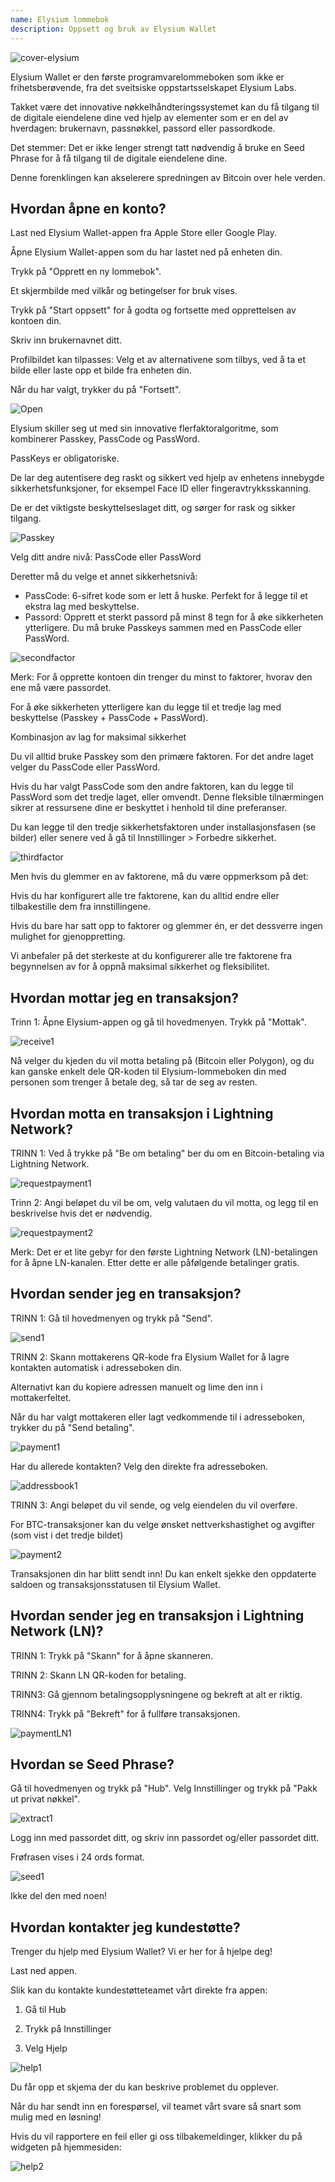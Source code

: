 ```yaml
---
name: Elysium lommebok
description: Oppsett og bruk av Elysium Wallet
---
```

![cover-elysium](assets/cover.webp)

Elysium Wallet er den første programvarelommeboken som ikke er frihetsberøvende, fra det sveitsiske oppstartsselskapet Elysium Labs.

Takket være det innovative nøkkelhåndteringssystemet kan du få tilgang til de digitale eiendelene dine ved hjelp av elementer som er en del av hverdagen: brukernavn, passnøkkel, passord eller passordkode.

Det stemmer: Det er ikke lenger strengt tatt nødvendig å bruke en Seed Phrase for å få tilgang til de digitale eiendelene dine.

Denne forenklingen kan akselerere spredningen av Bitcoin over hele verden.

## Hvordan åpne en konto?

Last ned Elysium Wallet-appen fra Apple Store eller Google Play.

Åpne Elysium Wallet-appen som du har lastet ned på enheten din.

Trykk på "Opprett en ny lommebok".

Et skjermbilde med vilkår og betingelser for bruk vises.

Trykk på "Start oppsett" for å godta og fortsette med opprettelsen av kontoen din.

Skriv inn brukernavnet ditt.

Profilbildet kan tilpasses: Velg et av alternativene som tilbys, ved å ta et bilde eller laste opp et bilde fra enheten din.

Når du har valgt, trykker du på "Fortsett".

![Open](assets/open.webp)

Elysium skiller seg ut med sin innovative flerfaktoralgoritme, som kombinerer Passkey, PassCode og PassWord.

PassKeys er obligatoriske.

De lar deg autentisere deg raskt og sikkert ved hjelp av enhetens innebygde sikkerhetsfunksjoner, for eksempel Face ID eller fingeravtrykksskanning.

De er det viktigste beskyttelseslaget ditt, og sørger for rask og sikker tilgang.

![Passkey](assets/passkey.webp)

Velg ditt andre nivå: PassCode eller PassWord

Deretter må du velge et annet sikkerhetsnivå:

- PassCode: 6-sifret kode som er lett å huske. Perfekt for å legge til et ekstra lag med beskyttelse.
- Passord: Opprett et sterkt passord på minst 8 tegn for å øke sikkerheten ytterligere.
Du må bruke Passkeys sammen med en PassCode eller PassWord.

![secondfactor](assets/secondfactor.webp)

Merk: For å opprette kontoen din trenger du minst to faktorer, hvorav den ene må være passordet.

For å øke sikkerheten ytterligere kan du legge til et tredje lag med beskyttelse (Passkey + PassCode + PassWord).

Kombinasjon av lag for maksimal sikkerhet

Du vil alltid bruke Passkey som den primære faktoren. For det andre laget velger du PassCode eller PassWord.

Hvis du har valgt PassCode som den andre faktoren, kan du legge til PassWord som det tredje laget, eller omvendt. Denne fleksible tilnærmingen sikrer at ressursene dine er beskyttet i henhold til dine preferanser.

Du kan legge til den tredje sikkerhetsfaktoren under installasjonsfasen (se bilder) eller senere ved å gå til Innstillinger > Forbedre sikkerhet.

![thirdfactor](assets/thirdfactor.webp)

Men hvis du glemmer en av faktorene, må du være oppmerksom på det:

Hvis du har konfigurert alle tre faktorene, kan du alltid endre eller tilbakestille dem fra innstillingene.

Hvis du bare har satt opp to faktorer og glemmer én, er det dessverre ingen mulighet for gjenoppretting.

Vi anbefaler på det sterkeste at du konfigurerer alle tre faktorene fra begynnelsen av for å oppnå maksimal sikkerhet og fleksibilitet.

## Hvordan mottar jeg en transaksjon?

Trinn 1: Åpne Elysium-appen og gå til hovedmenyen. Trykk på "Mottak".

![receive1](assets/receive1.webp)

Nå velger du kjeden du vil motta betaling på (Bitcoin eller Polygon), og du kan ganske enkelt dele QR-koden til Elysium-lommeboken din med personen som trenger å betale deg, så tar de seg av resten.

## Hvordan motta en transaksjon i Lightning Network?

TRINN 1: Ved å trykke på "Be om betaling" ber du om en Bitcoin-betaling via Lightning Network.

![requestpayment1](assets/requestpayment1.webp)

Trinn 2: Angi beløpet du vil be om, velg valutaen du vil motta, og legg til en beskrivelse hvis det er nødvendig.

![requestpayment2](assets/requestpayment2.webp)

Merk: Det er et lite gebyr for den første Lightning Network (LN)-betalingen for å åpne LN-kanalen. Etter dette er alle påfølgende betalinger gratis.

## Hvordan sender jeg en transaksjon?

TRINN 1: Gå til hovedmenyen og trykk på "Send".

![send1](assets/send1.webp)

TRINN 2: Skann mottakerens QR-kode fra Elysium Wallet for å lagre kontakten automatisk i adresseboken din.

Alternativt kan du kopiere adressen manuelt og lime den inn i mottakerfeltet.

Når du har valgt mottakeren eller lagt vedkommende til i adresseboken, trykker du på "Send betaling".

![payment1](assets/payment1.webp)

Har du allerede kontakten? Velg den direkte fra adresseboken.

![addressbook1](assets/addressbook1.webp)

TRINN 3: Angi beløpet du vil sende, og velg eiendelen du vil overføre.

For BTC-transaksjoner kan du velge ønsket nettverkshastighet og avgifter (som vist i det tredje bildet)

![payment2](assets/payment2.webp)

Transaksjonen din har blitt sendt inn! Du kan enkelt sjekke den oppdaterte saldoen og transaksjonsstatusen til Elysium Wallet.

## Hvordan sender jeg en transaksjon i Lightning Network (LN)?

TRINN 1: Trykk på "Skann" for å åpne skanneren.

TRINN 2: Skann LN QR-koden for betaling.

TRINN3: Gå gjennom betalingsopplysningene og bekreft at alt er riktig.

TRINN4: Trykk på "Bekreft" for å fullføre transaksjonen.

![paymentLN1](assets/paymentLN1.webp)

## Hvordan se Seed Phrase?

Gå til hovedmenyen og trykk på "Hub". Velg Innstillinger og trykk på "Pakk ut privat nøkkel".

![extract1](assets/extract1.webp)

Logg inn med passordet ditt, og skriv inn passordet og/eller passordet ditt.

Frøfrasen vises i 24 ords format.

![seed1](assets/seed1.webp)

Ikke del den med noen!

## Hvordan kontakter jeg kundestøtte?

Trenger du hjelp med Elysium Wallet? Vi er her for å hjelpe deg!

Last ned appen.

Slik kan du kontakte kundestøtteteamet vårt direkte fra appen:

1. Gå til Hub

2. Trykk på Innstillinger

3. Velg Hjelp

![help1](assets/help1.webp)

Du får opp et skjema der du kan beskrive problemet du opplever.

Når du har sendt inn en forespørsel, vil teamet vårt svare så snart som mulig med en løsning!

Hvis du vil rapportere en feil eller gi oss tilbakemeldinger, klikker du på widgeten på hjemmesiden:

![help2](assets/help2.webp)
